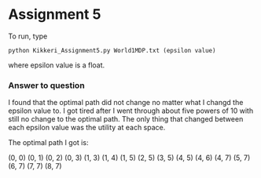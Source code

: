 # Assignment 5

To run, type

```
python Kikkeri_Assignment5.py World1MDP.txt (epsilon value)
```
where epsilon value is a float.

### Answer to question

I found that the optimal path did not change no matter what I changd the epsilon value to. I got tired after I went through about five powers of 10 with still no change to the optimal path. The only thing that changed between each epsilon value was the utility at each space.

The optimal path I got is:

(0, 0)
(0, 1)
(0, 2)
(0, 3)
(1, 3)
(1, 4)
(1, 5)
(2, 5)
(3, 5)
(4, 5)
(4, 6)
(4, 7)
(5, 7)
(6, 7)
(7, 7)
(8, 7) 